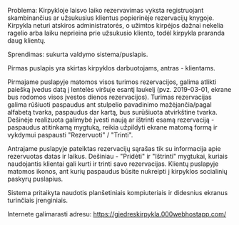 Problema: Kirpykloje laisvo laiko rezervavimas vyksta registruojant skambinančius ar užsukusius klientus popierinėje rezervacijų knygoje. Kirpykla neturi atskiros administratorės, o užimtos kirpėjos dažnai nekelia ragelio arba laiku neprieina prie užsukusio kliento, todėl kirpykla praranda daug klientų. 

Sprendimas: sukurta valdymo sistema/puslapis.

Pirmas puslapis yra skirtas kirpyklos darbuotojams, antras - klientams.

Pirmajame puslapyje matomos visos turimos rezervacijos, galima atlikti paiešką įvedus datą į lentelės viršuje esantį laukelį (pvz. 2019-03-01, ekrane bus rodomos visos įvestos dienos rezervacijos).
Turimas rezervacijas galima rūšiuoti paspaudus ant stulpelio pavadinimo mažėjančia/pagal alfabetą tvarka, paspaudus dar kartą, bus surūšiuota atvirkštine tvarka. 
Dešinėje realizuota galimybė įvesti naują ar ištrinti esamą rezervaciją - paspaudus atitinkamą mygtuką, reikia užpildyti ekrane matomą formą ir vykdymui paspausti "Rezervuoti" / "Trinti".

Antrajame puslapyje pateiktas rezervacijų sąrašas tik su informacija apie rezervuotas datas ir laikus. Dešiniau - "Pridėti" ir "Ištrinti" mygtukai, kuriais naudojantis klientai gali kurti ir trinti savo rezervacijas. Klientų puslapyje matomos ikonos, ant kurių paspaudus būsite nukreipti į kirpyklos socialinių paskyrų puslapius.

Sistema pritaikyta naudotis planšetiniais kompiuteriais ir didesnius ekranus turinčiais įrenginiais.

Internete galimarasti adresu: https://giedreskirpykla.000webhostapp.com/